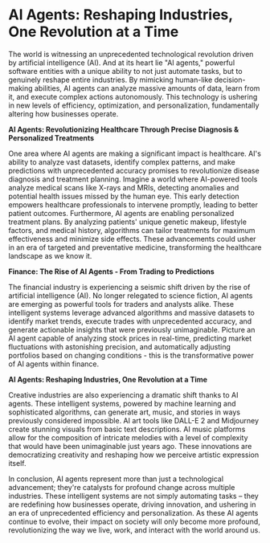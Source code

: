 # AI Agents: Reshaping Industries, One Revolution at a Time


The world is witnessing an unprecedented technological revolution driven by artificial intelligence (AI). And at its heart lie "AI agents," powerful software entities with a unique ability to not just automate tasks, but to genuinely reshape entire industries. By mimicking human-like decision-making abilities, AI agents can analyze massive amounts of data, learn from it, and execute complex actions autonomously. This technology is ushering in new levels of efficiency, optimization, and personalization, fundamentally altering how businesses operate.

**AI Agents: Revolutionizing Healthcare Through Precise Diagnosis & Personalized Treatments**

One area where AI agents are making a significant impact is healthcare. AI's ability to analyze vast datasets, identify complex patterns, and make predictions with unprecedented accuracy promises to revolutionize disease diagnosis and treatment planning.  Imagine a world where AI-powered tools analyze medical scans like X-rays and MRIs, detecting anomalies and potential health issues missed by the human eye. This early detection empowers healthcare professionals to intervene promptly, leading to better patient outcomes.  Furthermore, AI agents are enabling personalized treatment plans. By analyzing patients' unique genetic makeup, lifestyle factors, and medical history, algorithms can tailor treatments for maximum effectiveness and minimize side effects. These advancements could usher in an era of targeted and preventative medicine, transforming the healthcare landscape as we know it. 

**Finance: The Rise of AI Agents - From Trading to Predictions** 

The financial industry is experiencing a seismic shift driven by the rise of artificial intelligence (AI).  No longer relegated to science fiction, AI agents are emerging as powerful tools for traders and analysts alike. These intelligent systems leverage advanced algorithms and massive datasets to identify market trends, execute trades with unprecedented accuracy, and generate actionable insights that were previously unimaginable. Picture an AI agent capable of analyzing stock prices in real-time, predicting market fluctuations with astonishing precision, and automatically adjusting portfolios based on changing conditions - this is the transformative power of AI agents within finance. 

**AI Agents: Reshaping Industries, One Revolution at a Time** 

Creative industries are also experiencing a dramatic shift thanks to AI agents. These intelligent systems, powered by machine learning and sophisticated algorithms, can generate art, music, and stories in ways previously considered impossible.  AI art tools like DALL-E 2 and Midjourney create stunning visuals from basic text descriptions. AI music platforms allow for the composition of intricate melodies with a level of complexity that would have been unimaginable just years ago.  These innovations are democratizing creativity and reshaping how we perceive artistic expression itself.


In conclusion, AI agents represent more than just a technological advancement; they're catalysts for profound change across multiple industries. These intelligent systems are not simply automating tasks – they are redefining how businesses operate, driving innovation, and ushering in an era of unprecedented efficiency and personalization. As these AI agents continue to evolve, their impact on society will only become more profound, revolutionizing the way we live, work, and interact with the world around us.